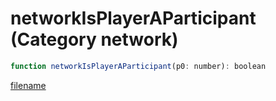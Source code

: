 # networkIsPlayerAParticipant (Category network)

```js
function networkIsPlayerAParticipant(p0: number): boolean
```

[filename](networkIsPlayerAParticipant_m.md ':include')